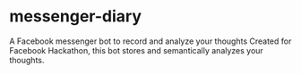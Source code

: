 # messenger-diary
A Facebook messenger bot to record and analyze your thoughts
Created for Facebook Hackathon, this bot stores and semantically analyzes your thoughts.
